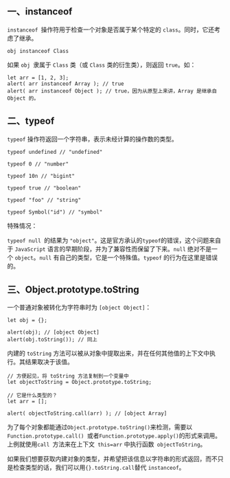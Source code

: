 ## 一、instanceof

`instanceof `操作符用于检查一个对象是否属于某个特定的 `class`。同时，它还考虑了继承。

```
obj instanceof Class
```

如果 `obj `隶属于 `Class` 类（或 `Class` 类的衍生类），则返回 `true`。如：

```
let arr = [1, 2, 3];
alert( arr instanceof Array ); // true
alert( arr instanceof Object ); // true，因为从原型上来讲，Array 是继承自 Object 的。
```

## 二、typeof

`typeof` 操作符返回一个字符串，表示未经计算的操作数的类型。

```
typeof undefined // "undefined"

typeof 0 // "number"

typeof 10n // "bigint"

typeof true // "boolean"

typeof "foo" // "string"

typeof Symbol("id") // "symbol"
```

特殊情况：

`typeof null `的结果为 `"object"`。这是官方承认的` typeof `的错误，这个问题来自于 `JavaScript` 语言的早期阶段，并为了兼容性而保留了下来。`null` 绝对不是一个 `object`。`null` 有自己的类型，它是一个特殊值。`typeof` 的行为在这里是错误的。

## 三、Object.prototype.toString

一个普通对象被转化为字符串时为 `[object Object]`：

```
let obj = {};

alert(obj); // [object Object]
alert(obj.toString()); // 同上
```

内建的 `toString` 方法可以被从对象中提取出来，并在任何其他值的上下文中执行。其结果取决于该值。

```
// 方便起见，将 toString 方法复制到一个变量中
let objectToString = Object.prototype.toString;

// 它是什么类型的？
let arr = [];

alert( objectToString.call(arr) ); // [object Array]
```

为了每个对象都能通过` Object.prototype.toString() `来检测，需要以`Function.prototype.call() `或者` Function.prototype.apply() `的形式来调用。上例就使用`call `方法来在上下文` this=arr` 中执行函数` objectToString`。

如果我们想要获取内建对象的类型，并希望把该信息以字符串的形式返回，而不只是检查类型的话，我们可以用` {}.toString.call `替代 `instanceof`。